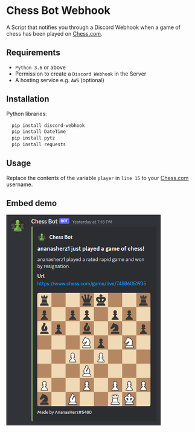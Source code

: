 
# Chess Bot Webhook

A Script that notifies you through a Discord Webhook when a game of chess has been played  on [Chess.com](https://chess.com).
## Requirements

* `Python 3.6` or above
* Permission to create a `Discord Webhook` in the Server
* A hosting service e.g. `AWS` (optional)
## Installation

Python libraries:
```bash
  pip install discord-webhook
  pip install DateTime
  pip install pytz
  pip install requests
```
## Usage

Replace the contents of the variable `player` in `line 15` to your [Chess.com](https://chess.com) username.
## Embed demo

![Demo](https://github.com/AnanasHerz/Chess-Bot-Webhook/blob/main/demo.png?raw=true)